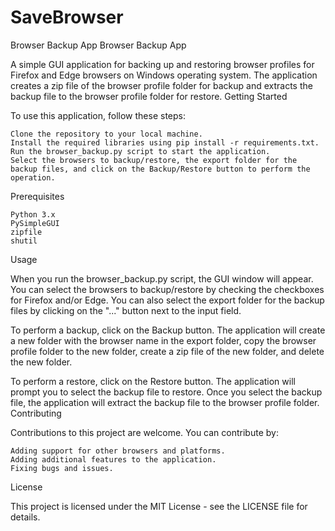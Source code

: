 # SaveBrowser
Browser Backup App
Browser Backup App

A simple GUI application for backing up and restoring browser profiles for Firefox and Edge browsers on Windows operating system. The application creates a zip file of the browser profile folder for backup and extracts the backup file to the browser profile folder for restore.
Getting Started

To use this application, follow these steps:

    Clone the repository to your local machine.
    Install the required libraries using pip install -r requirements.txt.
    Run the browser_backup.py script to start the application.
    Select the browsers to backup/restore, the export folder for the backup files, and click on the Backup/Restore button to perform the operation.

Prerequisites

    Python 3.x
    PySimpleGUI
    zipfile
    shutil

Usage

When you run the browser_backup.py script, the GUI window will appear. You can select the browsers to backup/restore by checking the checkboxes for Firefox and/or Edge. You can also select the export folder for the backup files by clicking on the "..." button next to the input field.

To perform a backup, click on the Backup button. The application will create a new folder with the browser name in the export folder, copy the browser profile folder to the new folder, create a zip file of the new folder, and delete the new folder.

To perform a restore, click on the Restore button. The application will prompt you to select the backup file to restore. Once you select the backup file, the application will extract the backup file to the browser profile folder.
Contributing

Contributions to this project are welcome. You can contribute by:

    Adding support for other browsers and platforms.
    Adding additional features to the application.
    Fixing bugs and issues.

License

This project is licensed under the MIT License - see the LICENSE file for details.
